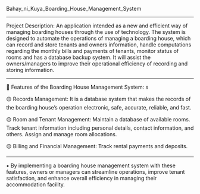 Bahay_ni_Kuya_Boarding_House_Management_System

----------------------------------------------

Project Description: An application intended as a new and efficient way of managing boarding houses through the use of technology. The system is designed to automate the operations of managing a boarding house, which can record and store tenants and owners information, handle computations regarding the monthly bills and payments of tenants, monitor status of rooms and has a database backup system. It will assist the owners/managers to improve their operational efficiency of recording and storing information.

-----------------------------------------------

📒 Features of the Boarding House Management System:
s

🟡 Records Management: It is a database system that makes the records of the boarding house’s operation electronic, safe, accurate, reliable, and fast.

🟡 Room and Tenant Management: Maintain a database of available rooms. Track tenant information including personal details, contact information, and others. Assign and manage room allocations.

🟡 Billing and Financial Management: Track rental payments and deposits.

----------------------------------------------

▪️ By implementing a boarding house management system with these features, owners or managers can streamline operations, improve tenant satisfaction, and enhance overall efficiency in managing their accommodation facility.
